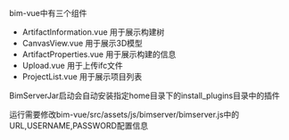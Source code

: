 bim-vue中有三个组件
- ArtifactInformation.vue 用于展示构建树
- CanvasView.vue 用于展示3D模型
- ArtifactProperties.vue 用于展示构建的信息
- Upload.vue 用于上传ifc文件
- ProjectList.vue 用于展示项目列表


BimServerJar启动会自动安装指定home目录下的install_plugins目录中的插件

运行需要修改bim-vue/src/assets/js/bimserver/bimserver.js中的URL,USERNAME,PASSWORD配置信息